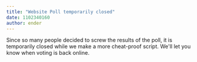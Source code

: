 ```yaml
---
title: "Website Poll temporarily closed"
date: 1102340160
author: ender
---
```


Since so many people decided to screw the results of the poll, it is temporarily closed while we make a more cheat-proof script. We'll let you know when voting is back online.
